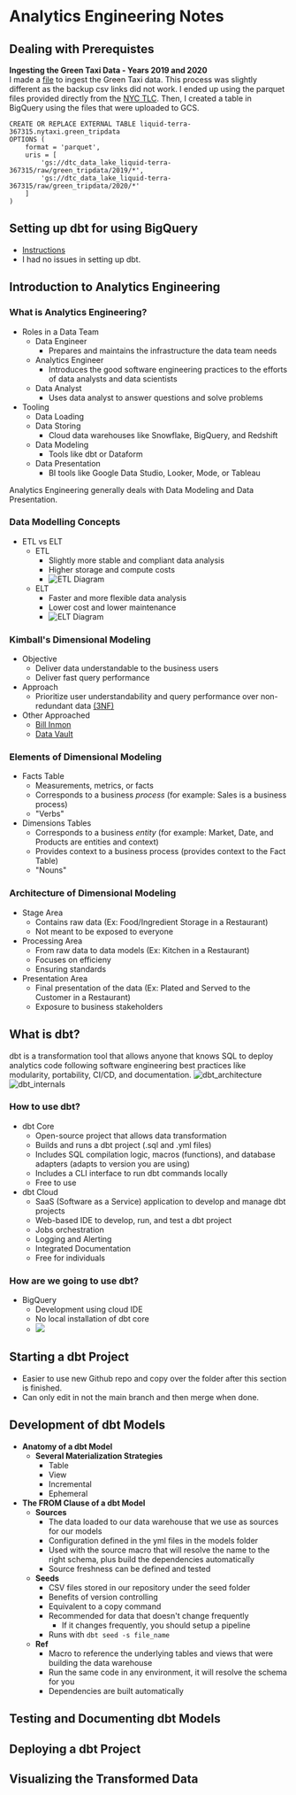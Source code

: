 # Analytics Engineering Notes

## Dealing with Prerequistes
**Ingesting the Green Taxi Data - Years 2019 and 2020**\
I made a [file](https://github.com/rahulchaky/data-eng-camp/blob/main/week_2_data_ingestion/airflow/hw/dags/green_taxi_dag.py) to ingest the Green Taxi data. This process was slightly different as the backup csv links did not work. I ended up using the parquet files provided directly from the [NYC TLC](https://www.nyc.gov/site/tlc/about/tlc-trip-record-data.page). Then, I created a table in BigQuery using the files that were uploaded to GCS.
```
CREATE OR REPLACE EXTERNAL TABLE liquid-terra-367315.nytaxi.green_tripdata
OPTIONS (
    format = 'parquet',
    uris = [
        'gs://dtc_data_lake_liquid-terra-367315/raw/green_tripdata/2019/*',
        'gs://dtc_data_lake_liquid-terra-367315/raw/green_tripdata/2020/*'
    ]
)
```

## Setting up dbt for using BigQuery
- [Instructions](https://github.com/rahulchaky/data-eng-camp/blob/main/week_4_analytics_engineering/dbt_cloud_setup.md)
- I had no issues in setting up dbt.

## Introduction to Analytics Engineering
### What is Analytics Engineering?
- Roles in a Data Team
    - Data Engineer
        - Prepares and maintains the infrastructure the data team needs
    - Analytics Engineer
        - Introduces the good software engineering practices to the efforts of data analysts and data scientists
    - Data Analyst
        - Uses data analyst to answer questions and solve problems
- Tooling
    - Data Loading
    - Data Storing
        - Cloud data warehouses like Snowflake, BigQuery, and Redshift
    - Data Modeling
        - Tools like dbt or Dataform
    - Data Presentation
        - BI tools like Google Data Studio, Looker, Mode, or Tableau

Analytics Engineering generally deals with Data Modeling and Data Presentation.
### Data Modelling Concepts
- ETL vs ELT
    - ETL
        - Slightly more stable and compliant data analysis
        - Higher storage and compute costs
        - ![ETL Diagram](https://github.com/rahulchaky/data-eng-camp/blob/main/notes/images/elt.PNG)
    - ELT
        - Faster and more flexible data analysis
        - Lower cost and lower maintenance
        - ![ELT Diagram](https://github.com/rahulchaky/data-eng-camp/blob/main/notes/images/etl.PNG)

### Kimball's Dimensional Modeling
- Objective
    - Deliver data understandable to the business users
    - Deliver fast query performance
- Approach
    - Prioritize user understandability and query performance over non-redundant data [(3NF)](https://www.datanamic.com/support/database-normalization.html)
- Other Approached
    - [Bill Inmon](https://www.astera.com/type/blog/data-warehouse-concepts/#What-Are-the-Two-Data-Warehouse-Concepts-Kimball-vs-Inmon-Explained)
    - [Data Vault](https://www.data-vault.co.uk/what-is-data-vault/)

### Elements of Dimensional Modeling
- Facts Table
    - Measurements, metrics, or facts
    - Corresponds to a business *process* (for example: Sales is a business process)
    - "Verbs"
- Dimensions Tables
    - Corresponds to a business *entity* (for example: Market, Date, and Products are entities and context)
    - Provides context to a business process (provides context to the Fact Table)
    - "Nouns"

### Architecture of Dimensional Modeling
- Stage Area
    - Contains raw data (Ex: Food/Ingredient Storage in a Restaurant)
    - Not meant to be exposed to everyone
- Processing Area
    - From raw data to data models (Ex: Kitchen in a Restaurant)
    - Focuses on efficieny
    - Ensuring standards
- Presentation Area
    - Final presentation of the data (Ex: Plated and Served to the Customer in a Restaurant)
    - Exposure to business stakeholders

## What is dbt?
dbt is a transformation tool that allows anyone that knows SQL to deploy analytics code following software engineering best practices like modularity, portability, CI/CD, and documentation.
![dbt_architecture](images/dbt_arch.png)
![dbt_internals](images/dbt_internals.png)

### How to use dbt?
- dbt Core
    - Open-source project that allows data transformation
    - Builds and runs a dbt project (.sql and .yml files)
    - Includes SQL compilation logic, macros (functions), and database adapters (adapts to version you are using)
    - Includes a CLI interface to run dbt commands locally
    - Free to use
- dbt Cloud
    - SaaS (Software as a Service) application to develop and manage dbt projects
    - Web-based IDE to develop, run, and test a dbt project
    - Jobs orchestration
    - Logging and Alerting
    - Integrated Documentation
    - Free for individuals

### How are we going to use dbt?
- BigQuery
    - Development using cloud IDE
    - No local installation of dbt core
    - ![](images/we_dbt.PNG)

## Starting a dbt Project
- Easier to use new Github repo and copy over the folder after this section is finished.
- Can only edit in not the main branch and then merge when done.

## Development of dbt Models
- **Anatomy of a dbt Model**
    - **Several Materialization Strategies**
        - Table
        - View
        - Incremental
        - Ephemeral
- **The FROM Clause of a dbt Model**
    - **Sources**
        - The data loaded to our data warehouse that we use as sources for our models
        - Configuration defined in the yml files in the models folder
        - Used with the source macro that will resolve the name to the right schema, plus build the dependencies automatically
        - Source freshness can be defined and tested
    - **Seeds**
        - CSV files stored in our repository under the seed folder
        - Benefits of version controlling
        - Equivalent to a copy command
        - Recommended for data that doesn't change frequently
            - If it changes frequently, you should setup a pipeline
        - Runs with `dbt seed -s file_name`
    - **Ref**
        - Macro to reference the underlying tables and views that were building the data warehouse
        - Run the same code in any environment, it will resolve the schema for you
        - Dependencies are built automatically

## Testing and Documenting dbt Models


## Deploying a dbt Project


## Visualizing the Transformed Data

